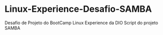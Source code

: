 # Linux-Experience-Desafio-SAMBA
Desafio de Projeto do BootCamp Linux Experience da DIO
Script do projeto SAMBA
